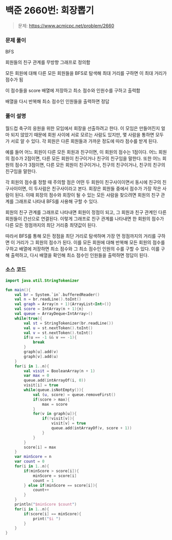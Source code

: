 # 백준 2660번: 회장뽑기

> 문제: https://www.acmicpc.net/problem/2660

### 문제 풀이

BFS

회원들의 친구 관계를 무방향 그래프로 정의함

모든 회원에 대해 다른 모든 회원들을 BFS로 탐색해 최대 거리를 구하면 이 최대 거리가 점수가 됨

이 점수들을 score 배열에 저장하고 최소 점수와 인원수를 구하고 출력함

배열을 다시 반복해 최소 점수인 인원들을 출력하면 정답

### 풀이 설명

월드컵 축구의 응원을 위한 모임에서 회장을 선출하려고 한다. 이 모임은 만들어진지 얼마 되지 않았기 때문에 회원 사이에 서로 모르는 사람도 있지만, 몇 사람을 통하면 모두가 서로 알 수 있다. 각 회원은 다른 회원들과 가까운 정도에 따라 점수를 받게 된다.

예를 들어 어느 회원이 다른 모든 회원과 친구이면, 이 회원의 점수는 1점이다. 어느 회원의 점수가 2점이면, 다른 모든 회원이 친구이거나 친구의 친구임을 말한다. 또한 어느 회원의 점수가 3점이면, 다른 모든 회원이 친구이거나, 친구의 친구이거나, 친구의 친구의 친구임을 말한다.

각 회원의 점수를 정할 때 주의할 점은 어떤 두 회원이 친구사이이면서 동시에 친구의 친구사이이면, 이 두사람은 친구사이라고 본다. 회장은 회원들 중에서 점수가 가장 작은 사람이 된다. 이때 회장의 점수와 회장이 될 수 있는 모든 사람을 찾으려면 회원의 친구 관계를 그래프로 나타내 BFS를 사용해 구할 수 있다.

회원의 친구 관계를 그래프로 나타내면 회원이 정점이 되고, 그 회원과 친구 관계인 다른 회원들이 간선으로 연결된다. 이렇게 그래프로 친구 관계를 나타내면 한 회원의 점수가 다른 모든 정점까지의 최단 거리중 최댓값이 된다.

따라서 BFS를 통해 모든 정점을 최단 거리로 탐색하며 가장 먼 정점까지의 거리를 구하면 이 거리가 그 회원의 점수가 된다. 이를 모든 회원에 대해 반복해 모든 회원의 점수를 구하고 배열에 저장하면 최소 점수와 그 최소 점수인 인원의 수를 구할 수 있다. 이를 구해 출력하고, 다시 배열을 확인해 최소 점수인 인원들을 출력하면 정답이 된다.

### 소스 코드
```kotlin
import java.util.StringTokenizer

fun main(){
    val br = System.`in`.bufferedReader()
    val n = br.readLine().toInt()
    val graph = Array(n + 1){ArrayList<Int>()}
    val score = IntArray(n + 1){n}
    val queue = ArrayDeque<IntArray>()
    while(true){
        val st = StringTokenizer(br.readLine())
        val u = st.nextToken().toInt()
        val v = st.nextToken().toInt()
        if(u == -1 && v == -1){
            break
        }
        graph[u].add(v)
        graph[v].add(u)
    }
    for(i in 1..n){
        val visit = BooleanArray(n + 1)
        var max = 0
        queue.add(intArrayOf(i, 0))
        visit[i] = true
        while(queue.isNotEmpty()){
            val (u, score) = queue.removeFirst()
            if(score > max){
                max = score
            }
            for(v in graph[u]){
                if(!visit[v]){
                    visit[v] = true
                    queue.add(intArrayOf(v, score + 1))
                }
            }
        }
        score[i] = max
    }
    var minScore = n
    var count = 0
    for(i in 1..n){
        if(minScore > score[i]){
            minScore = score[i]
            count = 1
        } else if(minScore == score[i]){
            count++
        }
    }
    println("$minScore $count")
    for(i in 1..n){
        if(score[i] == minScore){
            print("$i ")
        }
    }
}
```